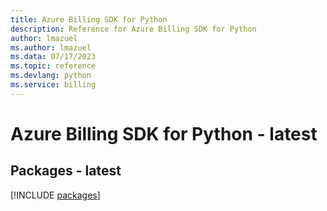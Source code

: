 ```yaml
---
title: Azure Billing SDK for Python
description: Reference for Azure Billing SDK for Python
author: lmazuel
ms.author: lmazuel
ms.data: 07/17/2023
ms.topic: reference
ms.devlang: python
ms.service: billing
---
```

# Azure Billing SDK for Python - latest
## Packages - latest
[!INCLUDE [packages](billing-index.md)]